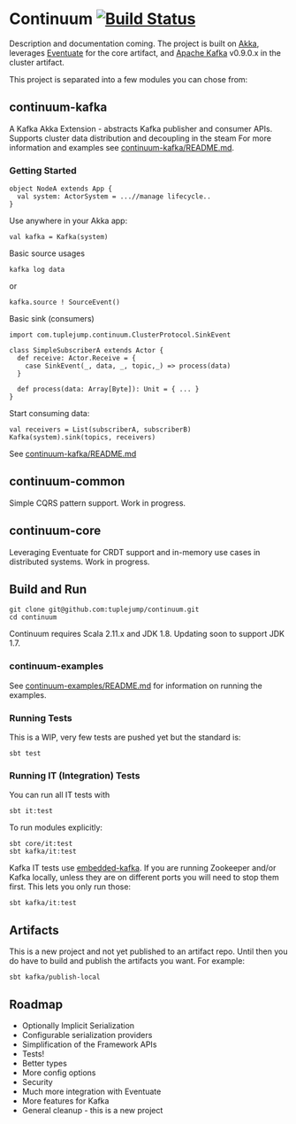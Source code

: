 # Continuum [![Build Status](http://travis-ci.org/tuplejump/continuum.svg)](http://travis-ci.org/tuplejump/continuum)
Description and documentation coming. The project is built on [Akka](http://github.com/akka/akka), leverages
[Eventuate](http://github.com/RBMHTechnology/eventuate) for the 
core artifact, and [Apache Kafka](https://github.com/apache/kafka) v0.9.0.x in the cluster artifact. 
    
This project is separated into a few modules you can chose from:
## continuum-kafka
A Kafka Akka Extension - abstracts Kafka publisher and consumer APIs. Supports cluster data distribution and decoupling in the steam
For more information and examples see [continuum-kafka/README.md](continuum-kafka/README.md).

### Getting Started

    object NodeA extends App { 
      val system: ActorSystem = ...//manage lifecycle..  
    }  

Use anywhere in your Akka app:
    
    val kafka = Kafka(system) 

Basic source usages

    kafka log data  
or 
    
    kafka.source ! SourceEvent()
 
Basic sink (consumers)
   
    import com.tuplejump.continuum.ClusterProtocol.SinkEvent
        
    class SimpleSubscriberA extends Actor { 
      def receive: Actor.Receive = { 
        case SinkEvent(_, data, _, topic,_) => process(data)
      } 
           
      def process(data: Array[Byte]): Unit = { ... } 
    }
  
Start consuming data:
    
    val receivers = List(subscriberA, subscriberB)
    Kafka(system).sink(topics, receivers)

See [continuum-kafka/README.md](continuum-kafka/README.md)
          
## continuum-common
Simple CQRS pattern support. Work in progress.

## continuum-core
Leveraging Eventuate for CRDT support and in-memory use cases in distributed systems. Work in progress.

## Build and Run

    git clone git@github.com:tuplejump/continuum.git
    cd continuum

Continuum requires Scala 2.11.x and JDK 1.8. Updating soon to support JDK 1.7.
 
### continuum-examples  
See [continuum-examples/README.md](continuum-examples/README.md) for information on running the examples.
        
### Running Tests
This is a WIP, very few tests are pushed yet but the standard is:

    sbt test
    
### Running IT (Integration) Tests
You can run all IT tests with

    sbt it:test
     
To run modules explicitly:

    sbt core/it:test
    sbt kafka/it:test
     
Kafka IT tests use [embedded-kafka](http://github.com/tuplejump/embedded-kafka). 
If you are running Zookeeper and/or Kafka locally, unless they are on different ports you will need to stop them first.
This lets you only run those:

    sbt kafka/it:test
 
## Artifacts
This is a new project and not yet published to an artifact repo. Until then you do have
to build and publish the artifacts you want. For example:

    sbt kafka/publish-local

## Roadmap

- Optionally Implicit Serialization
- Configurable serialization providers
- Simplification of the Framework APIs
- Tests!
- Better types
- More config options 
- Security
- Much more integration with Eventuate
- More features for Kafka
- General cleanup - this is a new project      